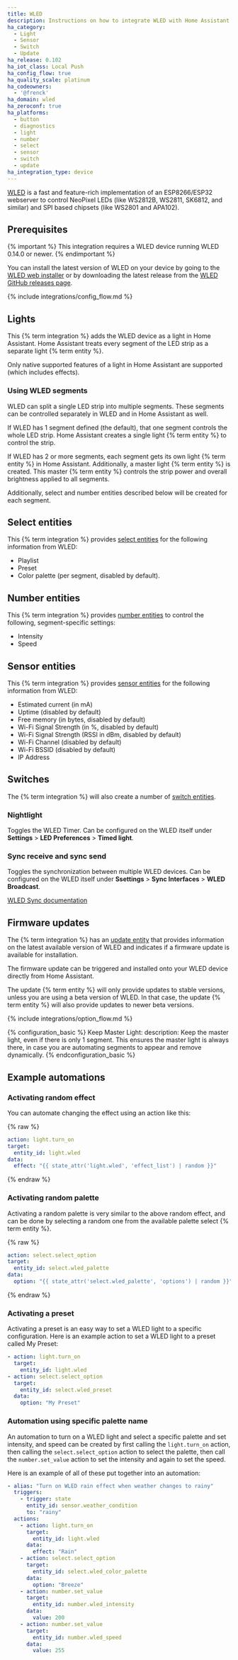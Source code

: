 ```yaml
---
title: WLED
description: Instructions on how to integrate WLED with Home Assistant.
ha_category:
  - Light
  - Sensor
  - Switch
  - Update
ha_release: 0.102
ha_iot_class: Local Push
ha_config_flow: true
ha_quality_scale: platinum
ha_codeowners:
  - '@frenck'
ha_domain: wled
ha_zeroconf: true
ha_platforms:
  - button
  - diagnostics
  - light
  - number
  - select
  - sensor
  - switch
  - update
ha_integration_type: device
---
```


[WLED](https://kno.wled.ge) is a fast and feature-rich
implementation of an ESP8266/ESP32 webserver to control NeoPixel LEDs
(like WS2812B, WS2811, SK6812, and similar) and SPI based chipsets
(like WS2801 and APA102).

## Prerequisites

{% important %}
This integration requires a WLED device running WLED 0.14.0 or newer.
{% endimportant %}

You can install the latest version of WLED on your device by going to
the [WLED web installer](https://install.wled.me/) or by downloading the
latest release from the [WLED GitHub releases page](https://github.com/Aircoookie/WLED/releases).

{% include integrations/config_flow.md %}

## Lights

This {% term integration %} adds the WLED device as a light in Home Assistant.
Home Assistant treats every segment of the LED strip as a separate light
{% term entity %}.

Only native supported features of a light in Home Assistant are supported
(which includes effects).

### Using WLED segments

WLED can split a single LED strip into multiple segments. These segments can be
controlled separately in WLED and in Home Assistant as well.

If WLED has 1 segment defined (the default), that one segment controls the whole
LED strip. Home Assistant creates a single light {% term entity %} to control the
strip.

If WLED has 2 or more segments, each segment gets its own light {% term entity %} in
Home Assistant. Additionally, a master light {% term entity %} is created. This master
{% term entity %} controls the strip power and overall brightness applied to all segments.

Additionally, select and number entities described below will be created for each segment.

## Select entities

This {% term integration %} provides [select entities](/integrations/select)
for the following information from WLED:

- Playlist
- Preset
- Color palette (per segment, disabled by default).

## Number entities

This {% term integration %} provides [number entities](/integrations/number)
to control the following, segment-specific settings:

- Intensity
- Speed

## Sensor entities

This {% term integration %} provides [sensor entities](/integrations/sensor)
for the following information from WLED:

- Estimated current (in mA)
- Uptime (disabled by default)
- Free memory (in bytes, disabled by default)
- Wi-Fi Signal Strength (in %, disabled by default)
- Wi-Fi Signal Strength (RSSI in dBm, disabled by default)
- Wi-Fi Channel (disabled by default)
- Wi-Fi BSSID (disabled by default)
- IP Address

## Switches

The {% term integration %} will also create a number of
[switch entities](/integrations/switch).

### Nightlight

Toggles the WLED Timer.
Can be configured on the WLED itself under
**Settings** > **LED Preferences** > **Timed light**.

### Sync receive and sync send

Toggles the synchronization between multiple WLED devices.
Can be configured on the WLED itself under 
**Ssettings** > **Sync Interfaces** > **WLED Broadcast**.

[WLED Sync documentation](https://kno.wled.ge/interfaces/udp-realtime/)

## Firmware updates

The {% term integration %} has an [update entity](/integrations/update/)
that provides information on the latest available version of WLED
and indicates if a firmware update is available for installation.

The firmware update can be triggered and installed onto your WLED device
directly from Home Assistant.

The update {% term entity %} will only provide updates to stable versions,
unless you are using a beta version of WLED. In that case, the update
{% term entity %} will also provide updates to newer beta versions.

{% include integrations/option_flow.md %}

{% configuration_basic %}
Keep Master Light:
  description: Keep the master light, even if there is only 1 segment. This ensures the master light is always there, in case you are automating segments to appear and remove dynamically.
{% endconfiguration_basic %}

## Example automations

### Activating random effect

You can automate changing the effect using an action like this:

{% raw %}

```yaml
action: light.turn_on
target:
  entity_id: light.wled
data:
  effect: "{{ state_attr('light.wled', 'effect_list') | random }}"
```

{% endraw %}

### Activating random palette

Activating a random palette is very similar to the above random effect,
and can be done by selecting a random one from the available palette select
{% term entity %}.

{% raw %}

```yaml
action: select.select_option
target:
  entity_id: select.wled_palette
data:
  option: "{{ state_attr('select.wled_palette', 'options') | random }}"
```

{% endraw %}

### Activating a preset

Activating a preset is an easy way to set a WLED light to a specific
configuration. Here is an example action to set a WLED light 
to a preset called My Preset:

```yaml
- action: light.turn_on
  target:
    entity_id: light.wled
- action: select.select_option
  target:
    entity_id: select.wled_preset
  data:
    option: "My Preset"
```

### Automation using specific palette name

An automation to turn on a WLED light and select a specific palette and
set intensity, and speed can be created by first calling the `light.turn_on`
action, then calling the `select.select_option` action to select the
palette, then call the `number.set_value` action to set the intensity
and again to set the speed. 

Here is an example of all of these put together into an automation:

```yaml
- alias: "Turn on WLED rain effect when weather changes to rainy"
  triggers:
    - trigger: state
      entity_id: sensor.weather_condition
      to: "rainy"
  actions:
    - action: light.turn_on
      target:
        entity_id: light.wled
      data:
        effect: "Rain"
    - action: select.select_option
      target:
        entity_id: select.wled_color_palette
      data:
        option: "Breeze"
    - action: number.set_value
      target:
        entity_id: number.wled_intensity
      data:
        value: 200
    - action: number.set_value
      target:
        entity_id: number.wled_speed
      data:
        value: 255
```
